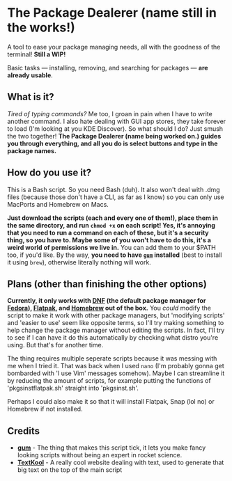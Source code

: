 # The Package Dealerer (name still in the works!)
A tool to ease your package managing needs, all with the goodness of the terminal!
**Still a WIP!** 

Basic tasks — installing, removing, and searching for packages — **are already usable**.

## What is it?
*Tired of typing commands?* Me too, I groan in pain when I have to write another command. I also hate dealing with GUI app stores, they take forever to load (I'm looking at you KDE Discover). So what should I do? Just smush the two together! **The Package Dealerer (name being worked on.) guides you through everything, and all you do is select buttons and type in the package names.** 

## How do you use it?
This is a Bash script. So you need Bash (duh). It also won't deal with .dmg files (because those don't have a CLI, as far as I know) so you can only use MacPorts and Homebrew on Macs.

**Just download the scripts (each and every one of them!), place them in the same directory, and run `chmod +x` on each script! Yes, it's annoying that you need to run a command on each of these, but it's a security thing, so you have to. Maybe some of you won't have to do this, it's a weird world of permissions we live in.** You can add them to your $PATH too, if you'd like. By the way, **you need to have [`gum`](https://github.com/charmbracelet/gum) installed** (best to install it using `brew`), otherwise literally nothing will work.

## Plans (other than finishing the other options)
**Currently, it only works with [DNF](https://docs.fedoraproject.org/en-US/fedora/latest/system-administrators-guide/package-management/DNF/) (the default package manager for [Fedora](https://getfedora.org/)), [Flatpak](https://www.flatpak.org/), and [Homebrew](https://brew.sh/) out of the box.** You *could* modify the script to make it work with other package managers, but 'modifying scripts' and 'easier to use' seem like opposite terms, so I'll try making something to help change the package manager without editing the scripts. In fact, I'll try to see if I can have it do this automatically by checking what distro you're using. But that's for another time. 

The thing requires multiple seperate scripts because it was messing with me when I tried it. That was back when I used `nano` (I'm probably gonna get bombarded with 'I use Vim' messages somehow). Maybe I can streamline it by reducing the amount of scripts, for example putting the functions of 'pkgsinstflatpak.sh' straight into 'pkgsinst.sh'.

Perhaps I could also make it so that it will install Flatpak, Snap (lol no) or Homebrew if not installed. 

## Credits

- [**gum**](https://github.com/charmbracelet/gum) - The thing that makes this script tick, it lets you make fancy looking scripts without being an expert in rocket science.
- [**TextKool**](https://textkool.com/) - A really cool website dealing with text, used to generate that big text on the top of the main script